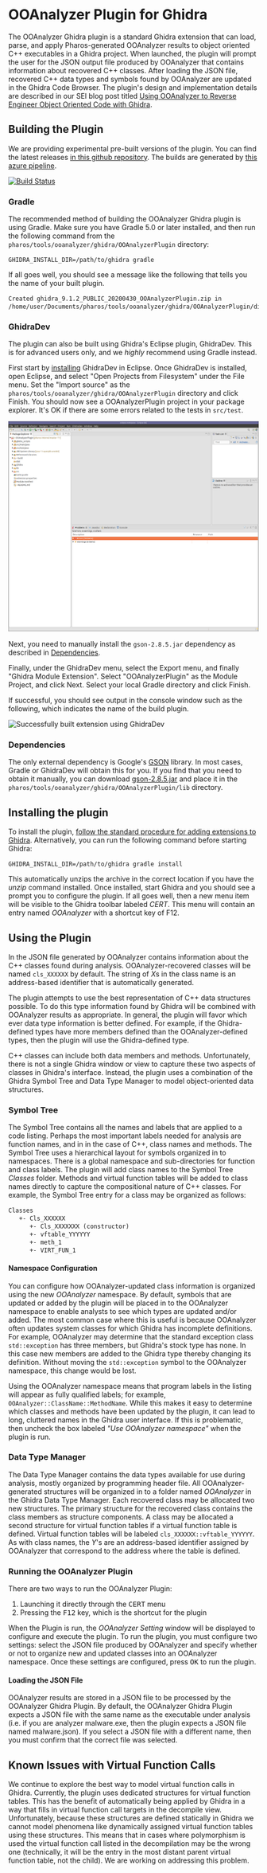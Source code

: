 # OOAnalyzer Plugin for Ghidra

The OOAnalyzer Ghidra plugin is a standard Ghidra extension that can
load, parse, and apply Pharos-generated OOAnalyzer results to object
oriented C++ executables in a Ghidra project. When launched, the
plugin will prompt the user for the JSON output file produced by
OOAnalyzer that contains information about recovered C++
classes. After loading the JSON file, recovered C++ data types and
symbols found by OOAnalyzer are updated in the Ghidra Code
Browser. The plugin's design and implementation details are described
in our SEI blog post titled [Using OOAnalyzer to Reverse Engineer
Object Oriented Code with
Ghidra](https://insights.sei.cmu.edu/sei_blog/2019/07/using-ooanalyzer-to-reverse-engineer-object-oriented-code-with-ghidra.html).

## Building the Plugin

We are providing experimental pre-built versions of the plugin.  You
can find the latest releases [in this github
repository](https://github.com/sei-eschwartz/pharos/releases).  The
builds are generated by [this azure
pipeline](https://dev.azure.com/seipharos/pharos/_build?definitionId=2&_a=summary).

[![Build Status](https://dev.azure.com/seipharos/pharos/_apis/build/status/sei-eschwartz.pharos?branchName=master)](https://dev.azure.com/seipharos/pharos/_build/latest?definitionId=2&branchName=master)

### Gradle

The recommended method of building the OOAnalyzer Ghidra plugin is
using Gradle.  Make sure you have Gradle 5.0 or later installed, and
then run the following command from the
`pharos/tools/ooanalyzer/ghidra/OOAnalyzerPlugin` directory:

```
GHIDRA_INSTALL_DIR=/path/to/ghidra gradle
```

If all goes well, you should see a message like the following that tells you the name of your built plugin.
```
Created ghidra_9.1.2_PUBLIC_20200430_OOAnalyzerPlugin.zip in /home/user/Documents/pharos/tools/ooanalyzer/ghidra/OOAnalyzerPlugin/dist
```

### GhidraDev

The plugin can also be built using Ghidra's Eclipse plugin, GhidraDev.
This is for advanced users only, and we _highly_ recommend using Gradle instead.

First start by
[installing](https://initrd.net/stuff/ghidra/GhidraBuild/EclipsePlugins/GhidraDev/GhidraDevPlugin/GhidraDev_README.html#AutoInstall)
GhidraDev in Eclipse.  Once GhidraDev is installed, open Eclipse, and
select "Open Projects from Filesystem" under the File menu.  Set the
"Import source" as the
`pharos/tools/ooanalyzer/ghidra/OOAnalyzerPlugin` directory and click
Finish.  You should now see a OOAnalyzerPlugin project in your package
explorer.  It's OK if there are some errors related to the tests in
`src/test`.

![Imported project](doc/import.png)

Next, you need to manually install the `gson-2.8.5.jar` dependency as
described in [Dependencies](Dependencies).

Finally, under the GhidraDev menu, select the Export menu, and finally
"Ghidra Module Extension".  Select "OOAnalyzerPlugin" as the Module
Project, and click Next.  Select your local Gradle directory and click
Finish.

If successful, you should see output in the console window such as the
following, which indicates the name of the build plugin.

![Successfully built extension using GhidraDev](build.png)

### Dependencies

The only external dependency is Google's
[GSON](https://github.com/google/gson) library.  In most cases, Gradle
or GhidraDev will obtain this for you.  If you find that you need to
obtain it manually, you can download
[gson-2.8.5.jar](https://repo1.maven.org/maven2/com/google/code/gson/gson/2.8.5/gson-2.8.5.jar)
and place it in the
`pharos/tools/ooanalyzer/ghidra/OOAnalyzerPlugin/lib` directory.

## Installing the plugin

To install the plugin, [follow the standard procedure for adding
extensions to
Ghidra](https://ghidra-sre.org/InstallationGuide.html#GhidraExtensionNotes).
Alternatively, you can run the following command before starting
Ghidra:

```
GHIDRA_INSTALL_DIR=/path/to/ghidra gradle install
```

This automatically unzips the archive in the correct location if you
have the *unzip* command installed. Once installed, start Ghidra and
you should see a prompt you to configure the plugin. If all goes well,
then a new menu item will be visible to the Ghidra toolbar labeled
*CERT*. This menu will contain an entry named *OOAnalyzer* with a
shortcut key of F12.

## Using the Plugin

In the JSON file generated by OOAnalyzer contains information about
the C++ classes found during analysis. OOAnalyzer-recovered classes
will be named `cls_XXXXXX` by default.  The string of *X*s in the
class name is an address-based identifier that is automatically
generated.

The plugin attempts to use the best representation of C++ data
structures possible. To do this type information found by Ghidra will
be combined with OOAnalyzer results as appropriate. In general, the
plugin will favor which ever data type information is better
defined. For example, if the Ghidra-defined types have more members
defined than the OOAnalyzer-defined types, then the plugin will use
the Ghidra-defined type.

C++ classes can include both data members and methods. Unfortunately,
there is not a single Ghidra window or view to capture these two
aspects of classes in Ghidra's interface. Instead, the plugin uses a
combination of the Ghidra Symbol Tree and Data Type Manager to model
object-oriented data structures.

### Symbol Tree ###

The Symbol Tree contains all the names and labels that are applied to
a code listing. Perhaps the most important labels needed for analysis
are function names, and in in the case of C++, class names and
methods. The Symbol Tree uses a hierarchical layout for symbols
organized in to namespaces. There is a global namespace and
sub-directories for function and class labels. The plugin will add
class names to the Symbol Tree *Classes* folder. Methods and virtual
function tables will be added to class names directly to capture the
compositional nature of C++ classes. For example, the Symbol Tree
entry for a class may be organized as follows:

```
Classes
   +- Cls_XXXXXX
      +- Cls_XXXXXXX (constructor)
      +- vftable_YYYYYY
      +- meth_1
      +- VIRT_FUN_1
```

#### Namespace Configuration ####

You can configure how OOAnalyzer-updated class information is
organized using the new *OOAnalyzer* namespace. By default, symbols
that are updated or added by the plugin will be placed in to the
OOAnalyzer namespace to enable analysts to see which types are updated
and/or added. The most common case where this is useful is because
OOAnalyzer often updates system classes for which Ghidra has
incomplete definitions. For example, OOAnalyzer may determine that
the standard exception class `std::exception` has three members, but
Ghidra's stock type has none. In this case new members are added to
the Ghidra type thereby changing its definition. Without moving the
`std::exception` symbol to the OOAnalyzer namespace, this change would
be lost.

Using the OOAnalyzer namespace means that program labels in the
listing will appear as fully qualified labels; for example,
`OOAnalyzer::ClassName::MethodName`. While this makes it easy to
determine which classes and methods have been updated by the plugin,
it can lead to long, cluttered names in the Ghidra user interface. If
this is problematic, then uncheck the box labeled *"Use OOAnalyzer
namespace"* when the plugin is run.

### Data Type Manager ###

The Data Type Manager contains the data types available for use during
analysis, mostly organized by programming header file. All
OOAnalyzer-generated structures will be organized in to a folder named
*OOAnalyzer* in the Ghidra Data Type Manager. Each recovered class may
be allocated two new structures. The primary structure for the
recovered class contains the class members as structure components. A
class may be allocated a second structure for virtual function tables
if a virtual function table is defined. Virtual function tables will
be labeled `cls_XXXXXX::vftable_YYYYYY`. As with class names, the
*Y*'s are an address-based identifier assigned by OOAnalyzer that
correspond to the address where the table is defined.

### Running the OOAnalyzer Plugin ###

There are two ways to run the OOAnalyzer Plugin:

1. Launching it directly through the <kbd>CERT</kbd> menu
2. Pressing the <kbd>F12</kbd> key, which is the shortcut for the plugin

When the Plugin is run, the *OOAnalyzer Setting* window will be
displayed to configure and execute the plugin. To run the plugin, you
must configure two settings: select the JSON file produced by
OOAnalyzer and specify whether or not to organize new and updated
classes into an OOAnalyzer namespace. Once these settings are
configured, press <kbd>OK</kbd> to run the plugin.

#### Loading the JSON File

OOAnalyzer results are stored in a JSON file to be processed by the
OOAnalyzer Ghidra Plugin. By default, the OOAnalyzer Ghidra Plugin
expects a JSON file with the same name as the executable under
analysis (i.e. if you are analyzer malware.exe, then the plugin
expects a JSON file named malware.json). If you select a JSON file
with a different name, then you must confirm that the correct file was
selected.

## Known Issues with Virtual Function Calls

We continue to explore the best way to model virtual function calls in
Ghidra. Currently, the plugin uses dedicated structures for virtual
function tables. This has the benefit of automatically being applied
by Ghidra in a way that fills in virtual function call targets in the
decompile view. Unfortunately, because these structures are defined
statically in Ghidra we cannot model phenomena like dynamically
assigned virtual function tables using these structures. This means
that in cases where polymorphism is used the virtual function call
listed in the decompilation may be the wrong one (technically, it will
be the entry in the most distant parent virtual function table, not
the child). We are working on addressing this problem.


